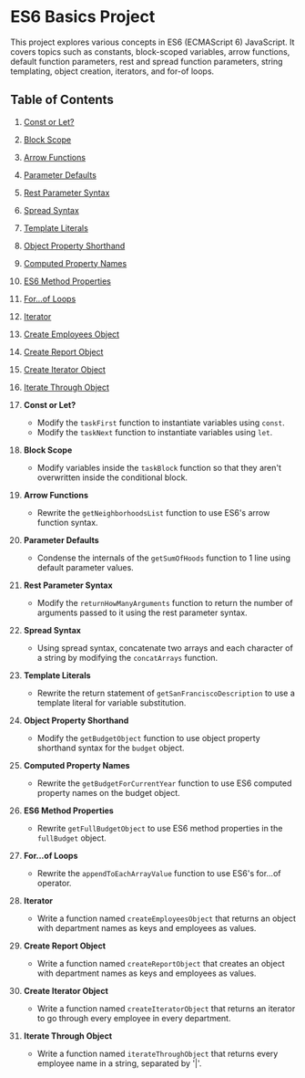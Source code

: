 # ES6 Basics Project

This project explores various concepts in ES6 (ECMAScript 6) JavaScript. It covers topics such as constants, block-scoped variables, arrow functions, default function parameters, rest and spread function parameters, string templating, object creation, iterators, and for-of loops.

## Table of Contents

1. [Const or Let?](#const-or-let)
2. [Block Scope](#block-scope)
3. [Arrow Functions](#arrow-functions)
4. [Parameter Defaults](#parameter-defaults)
5. [Rest Parameter Syntax](#rest-parameter-syntax)
6. [Spread Syntax](#spread-syntax)
7. [Template Literals](#template-literals)
8. [Object Property Shorthand](#object-property-shorthand)
9. [Computed Property Names](#computed-property-names)
10. [ES6 Method Properties](#es6-method-properties)
11. [For...of Loops](#forof-loops)
12. [Iterator](#iterator)
13. [Create Employees Object](#create-employees-object)
14. [Create Report Object](#create-report-object)
15. [Create Iterator Object](#create-iterator-object)
16. [Iterate Through Object](#iterate-through-object)

1. **Const or Let?**
   - Modify the `taskFirst` function to instantiate variables using `const`.
   - Modify the `taskNext` function to instantiate variables using `let`.
   
2. **Block Scope**
   - Modify variables inside the `taskBlock` function so that they aren't overwritten inside the conditional block.

3. **Arrow Functions**
   - Rewrite the `getNeighborhoodsList` function to use ES6's arrow function syntax.

4. **Parameter Defaults**
   - Condense the internals of the `getSumOfHoods` function to 1 line using default parameter values.

5. **Rest Parameter Syntax**
   - Modify the `returnHowManyArguments` function to return the number of arguments passed to it using the rest parameter syntax.

6. **Spread Syntax**
   - Using spread syntax, concatenate two arrays and each character of a string by modifying the `concatArrays` function.

7. **Template Literals**
   - Rewrite the return statement of `getSanFranciscoDescription` to use a template literal for variable substitution.

8. **Object Property Shorthand**
   - Modify the `getBudgetObject` function to use object property shorthand syntax for the `budget` object.

9. **Computed Property Names**
   - Rewrite the `getBudgetForCurrentYear` function to use ES6 computed property names on the budget object.

10. **ES6 Method Properties**
    - Rewrite `getFullBudgetObject` to use ES6 method properties in the `fullBudget` object.

11. **For...of Loops**
    - Rewrite the `appendToEachArrayValue` function to use ES6's for...of operator.

12. **Iterator**
    - Write a function named `createEmployeesObject` that returns an object with department names as keys and employees as values.

13. **Create Report Object**
    - Write a function named `createReportObject` that creates an object with department names as keys and employees as values.

14. **Create Iterator Object**
    - Write a function named `createIteratorObject` that returns an iterator to go through every employee in every department.

15. **Iterate Through Object**
    - Write a function named `iterateThroughObject` that returns every employee name in a string, separated by '|'.
